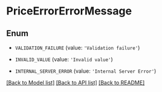 # PriceErrorErrorMessage


## Enum

* `VALIDATION_FAILURE` (value: `'Validation failure'`)

* `INVALID_VALUE` (value: `'Invalid value'`)

* `INTERNAL_SERVER_ERROR` (value: `'Internal Server Error'`)

[[Back to Model list]](../README.md#documentation-for-models) [[Back to API list]](../README.md#documentation-for-api-endpoints) [[Back to README]](../README.md)


